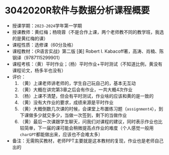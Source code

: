 # 3042020R软件与数据分析课程概要

+ 授课学期：`2023-2024`学年第一学期
+ 授课教师：黄红梅；杨晓蓉（不是合作上课，两个老师教不同的教学班，我选的是黄红梅的课）
+ 课程性质：选修课（60分及格）
+ 课程教材：《R语言实战》第二版 [美] Robert I. Kabacoff著，高涛、肖楠、陈钢译（9787115299901）
+ 课程考核：（黄）平时作业；（杨）平时作业+平时测试（不知道比例，黄没有课程论文，杨多半也没有）
+ 评价：
  1. （黄）上课老师讲老师的，学生自己玩自己的，基本无互动
  2. （黄）大概在讲完第3章之后会有作业，一共大概4次作业
  3. （杨）上课不清楚，但会有平时测试，作业啥的应该和黄的是一致的
  4. （黄）没有大作业的要求，成绩来源是平时作业
  5. （黄）大概倒数几次课的时候，会课堂上布置练习题（`assignment4`），到下课做多少就交多少，当做一次签到，剩下的当做作业
  6. （黄）最后一次课跟学生聊天，问我们对课程的建议，同时表示作业也比较简单，下一届的课可能会稍微提高点作业的难度（个人感觉一般用`charGPT`都能做出来，应该也不会难太多）
+ 备注：无需购买教材，老师PPT主要就是这本教材的复现，作业也是老师自己出的
